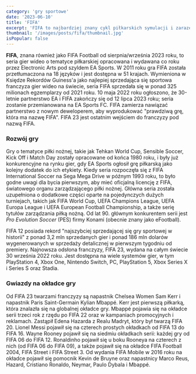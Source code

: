 ```yaml
---
category: 'gry sportowe'
date: '2023-06-10'
title: 'FIFA'
excerpt: 'FIFA to najbardziej znany cykl piłkarskich symulacji i zarazem jedna z najpopularniejszych serii sportowych w historii branży gier wideo. Seria ta została stworzona przez EA Sports i od lat cieszy się dużą popularnością wśród graczy na całym świecie.'
thumbnail: '/images/posts/fifa/thumbnail.jpg'
isPopular: false
---
```


**FIFA**, znana również jako FIFA Football od sierpnia/września 2023 roku, to seria gier wideo o tematyce piłkarskiej opracowana i wydawana co roku przez Electronic Arts pod szyldem EA Sports. W 2011 roku gra FIFA została przetłumaczona na 18 języków i jest dostępna w 51 krajach. Wymieniona w Księdze Rekordów Guiness'a jako najlepiej sprzedająca się sportowa franczyza gier wideo na świecie, seria FIFA sprzedała się w ponad 325 milionach egzemplarzy od 2021 roku. 10 maja 2022 roku ogłoszono, że 30-letnie partnerstwo EA i FIFA zakończy się od 12 lipca 2023 roku; seria zostanie przemianowana na EA Sports FC. FIFA zamierza nawiązać partnerstwo z nowym deweloperem, aby wyprodukować "prawdziwą grę, która ma nazwę FIFA". FIFA 23 jest ostatnim wejściem do franczyzy pod nazwą FIFA.

### Rozwój gry

Gry o tematyce piłki nożnej, takie jak Tehkan World Cup, Sensible Soccer, Kick Off i Match Day zostały opracowane od końca 1980 roku, i były już konkurencyjne na rynku gier, gdy EA Sports ogłosił grę piłkarską jako kolejny dodatek do ich etykiety. Kiedy seria rozpoczęła się z FIFA International Soccer na Sega Mega Drive w późnym 1993 roku, to było godne uwagi dla bycia pierwszym, aby mieć oficjalną licencję z FIFA, światowego organu zarządzającego piłki nożnej. Główna seria została uzupełniona o dodatkowe części oparte na pojedynczych dużych turniejach, takich jak FIFA World Cup, UEFA Champions League, UEFA Europa League i UEFA European Football Championship, a także serię tytułów zarządzania piłką nożną. Od lat 90. głównym konkurentem serii jest _Pro Evolution Soccer_ (PES) firmy Konami (obecnie znany jako eFootball).

FIFA 12 posiada rekord "najszybciej sprzedającej się gry sportowej w historii" z ponad 3,2 mln sprzedanych gier i ponad 186 mln dolarów wygenerowanych w sprzedaży detalicznej w pierwszym tygodniu od premiery. Najnowsza odsłona franczyzy, FIFA 23, wydana na całym świecie 30 września 2022 roku. Jest dostępna na wiele systemów gier, w tym PlayStation 4, Xbox One, Nintendo Switch, PC, PlayStation 5, Xbox Series X i Series S oraz Stadia.

### Gwiazdy na okładce gry

Od FIFA 23 twarzami franczyzy są napastnik Chelsea Women Sam Kerr i napastnik Paris Saint-Germain Kylian Mbappé. Kerr jest pierwszą piłkarką, która znalazła się na globalnej okładce gry. Mbappé pojawia się na okładce serii trzeci rok z rzędu po FIFA 22 oraz w kampaniach promocyjnych i reklamach. Zastąpił Edena Hazarda z Realu Madryt, który był twarzą FIFA 20. Lionel Messi pojawił się na czterech prostych okładkach od FIFA 13 do FIFA 16. Wayne Rooney pojawił się na siedmiu okładkach serii: każdej gry od FIFA 06 do FIFA 12. Ronaldinho pojawił się u boku Rooneya na czterech z nich (od FIFA 06 do FIFA 09), a także pojawił się na okładce FIFA Football 2004, FIFA Street i FIFA Street 3. Od wydania FIFA Mobile w 2016 roku na okładce pojawił się pomocnik Kevin de Bruyne oraz napastnicy Marco Reus, Hazard, Cristiano Ronaldo, Neymar, Paulo Dybala i Mbappé.
